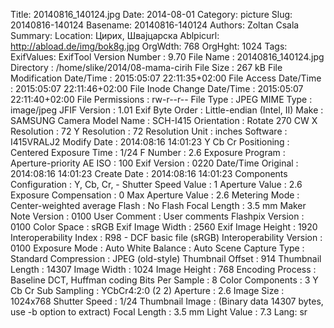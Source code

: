 Title: 20140816_140124.jpg
Date: 2014-08-01
Category: picture
Slug: 20140816-140124
Basename: 20140816-140124
Authors: Zoltan Csala
Summary:
Location: Цирих, Швајцарска
Ablpicurl: http://abload.de/img/bok8g.jpg
OrgWdth: 768
OrgHght: 1024
Tags:
ExifValues: ExifTool Version Number : 9.70
            File Name : 20140816_140124.jpg
            Directory : /home/slike/2014/08-mama-cirih
            File Size : 267 kB
            File Modification Date/Time : 2015:05:07 22:11:35+02:00
            File Access Date/Time : 2015:05:07 22:11:46+02:00
            File Inode Change Date/Time : 2015:05:07 22:11:40+02:00
            File Permissions : rw-r--r--
            File Type : JPEG
            MIME Type : image/jpeg
            JFIF Version : 1.01
            Exif Byte Order : Little-endian (Intel, II)
            Make : SAMSUNG
            Camera Model Name : SCH-I415
            Orientation : Rotate 270 CW
            X Resolution : 72
            Y Resolution : 72
            Resolution Unit : inches
            Software : I415VRALJ2
            Modify Date : 2014:08:16 14:01:23
            Y Cb Cr Positioning : Centered
            Exposure Time : 1/24
            F Number : 2.6
            Exposure Program : Aperture-priority AE
            ISO : 100
            Exif Version : 0220
            Date/Time Original : 2014:08:16 14:01:23
            Create Date : 2014:08:16 14:01:23
            Components Configuration : Y, Cb, Cr, -
            Shutter Speed Value : 1
            Aperture Value : 2.6
            Exposure Compensation : 0
            Max Aperture Value : 2.6
            Metering Mode : Center-weighted average
            Flash : No Flash
            Focal Length : 3.5 mm
            Maker Note Version : 0100
            User Comment : User comments
            Flashpix Version : 0100
            Color Space : sRGB
            Exif Image Width : 2560
            Exif Image Height : 1920
            Interoperability Index : R98 - DCF basic file (sRGB)
            Interoperability Version : 0100
            Exposure Mode : Auto
            White Balance : Auto
            Scene Capture Type : Standard
            Compression : JPEG (old-style)
            Thumbnail Offset : 914
            Thumbnail Length : 14307
            Image Width : 1024
            Image Height : 768
            Encoding Process : Baseline DCT, Huffman coding
            Bits Per Sample : 8
            Color Components : 3
            Y Cb Cr Sub Sampling : YCbCr4:2:0 (2 2)
            Aperture : 2.6
            Image Size : 1024x768
            Shutter Speed : 1/24
            Thumbnail Image : (Binary data 14307 bytes, use -b option to extract)
            Focal Length : 3.5 mm
            Light Value : 7.3
Lang: sr

